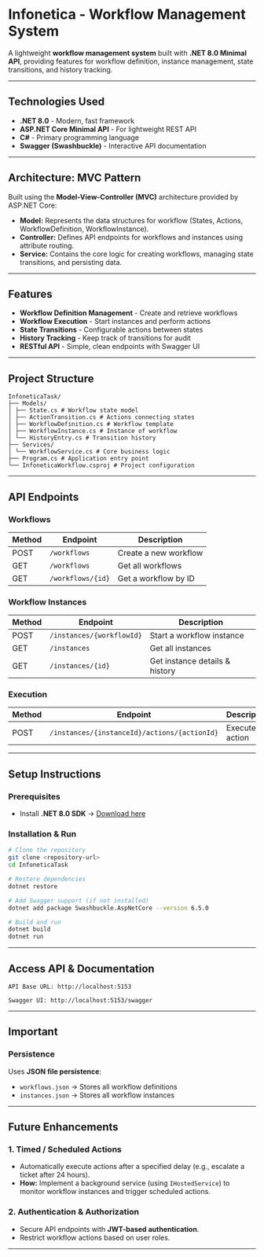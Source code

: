 # Infonetica - Workflow Management System

A lightweight **workflow management system** built with **.NET 8.0 Minimal API**, providing features for workflow definition, instance management, state transitions, and history tracking.

---

## Technologies Used
- **.NET 8.0** - Modern, fast framework
- **ASP.NET Core Minimal API** - For lightweight REST API
- **C#** - Primary programming language
- **Swagger (Swashbuckle)** - Interactive API documentation

---

## Architecture: MVC Pattern
Built using the **Model-View-Controller (MVC)** architecture provided by ASP.NET Core:
- **Model:** Represents the data structures for workflow (States, Actions, WorkflowDefinition, WorkflowInstance).
- **Controller:** Defines API endpoints for workflows and instances using attribute routing.
- **Service:** Contains the core logic for creating workflows, managing state transitions, and persisting data.

---

## Features
- **Workflow Definition Management** - Create and retrieve workflows
- **Workflow Execution** - Start instances and perform actions
- **State Transitions** - Configurable actions between states
- **History Tracking** - Keep track of transitions for audit
- **RESTful API** - Simple, clean endpoints with Swagger UI

---

## Project Structure
```
InfoneticaTask/
├── Models/
│ ├── State.cs # Workflow state model
│ ├── ActionTransition.cs # Actions connecting states
│ ├── WorkflowDefinition.cs # Workflow template
│ ├── WorkflowInstance.cs # Instance of workflow
│ └── HistoryEntry.cs # Transition history
├── Services/
│ └── WorkflowService.cs # Core business logic
├── Program.cs # Application entry point
└── InfoneticaWorkflow.csproj # Project configuration
```

---

## API Endpoints

### **Workflows**
| Method | Endpoint         | Description                   |
|--------|------------------|-------------------------------|
| POST   | `/workflows`     | Create a new workflow        |
| GET    | `/workflows`     | Get all workflows            |
| GET    | `/workflows/{id}`| Get a workflow by ID         |

### **Workflow Instances**
| Method | Endpoint                   | Description                    |
|--------|---------------------------|--------------------------------|
| POST   | `/instances/{workflowId}`| Start a workflow instance      |
| GET    | `/instances`             | Get all instances             |
| GET    | `/instances/{id}`        | Get instance details & history|

### **Execution**
| Method | Endpoint                                   | Description                 |
|--------|-------------------------------------------|-----------------------------|
| POST   | `/instances/{instanceId}/actions/{actionId}`| Execute an action          |

---

## Setup Instructions

### Prerequisites
- Install **.NET 8.0 SDK** → [Download here](https://dotnet.microsoft.com/en-us/download)

### Installation & Run
```bash
# Clone the repository
git clone <repository-url>
cd InfoneticaTask

# Restore dependencies
dotnet restore

# Add Swagger support (if not installed)
dotnet add package Swashbuckle.AspNetCore --version 6.5.0

# Build and run
dotnet build
dotnet run
```
---

## Access API & Documentation

    API Base URL: http://localhost:5153

    Swagger UI: http://localhost:5153/swagger

---

## Important

### Persistence
Uses **JSON file persistence**:
- `workflows.json` → Stores all workflow definitions
- `instances.json` → Stores all workflow instances

---

## Future Enhancements

### **1. Timed / Scheduled Actions**
- Automatically execute actions after a specified delay (e.g., escalate a ticket after 24 hours).
- **How:** Implement a background service (using `IHostedService`) to monitor workflow instances and trigger scheduled actions.

### **2. Authentication & Authorization**
- Secure API endpoints with **JWT-based authentication**.
- Restrict workflow actions based on user roles.

---